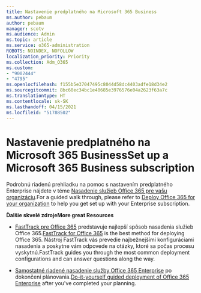 ```yaml
---
title: Nastavenie predplatného na Microsoft 365 Business
ms.author: pebaum
author: pebaum
manager: scotv
ms.audience: Admin
ms.topic: article
ms.service: o365-administration
ROBOTS: NOINDEX, NOFOLLOW
localization_priority: Priority
ms.collection: Adm_O365
ms.custom:
- "9002444"
- "4795"
ms.openlocfilehash: f155b5e37047495c8044d58dc4403adfe18d34e2
ms.sourcegitcommit: 8bc60ec34bc1e40685e3976576e04a2623f63a7c
ms.translationtype: HT
ms.contentlocale: sk-SK
ms.lasthandoff: 04/15/2021
ms.locfileid: "51788502"
---
```

# <a name="set-up-a-microsoft-365-business-subscription"></a><span data-ttu-id="bbe53-102">Nastavenie predplatného na Microsoft 365 Business</span><span class="sxs-lookup"><span data-stu-id="bbe53-102">Set up a Microsoft 365 Business subscription</span></span>

<span data-ttu-id="bbe53-103">Podrobnú riadenú prehliadku na pomoc s nastavením predplatného Enterprise nájdete v téme [Nasadenie služieb Office 365 pre vašu organizáciu](https://docs.microsoft.com/office365/enterprise/setup-overview-for-enterprises).</span><span class="sxs-lookup"><span data-stu-id="bbe53-103">For a guided walk through, please refer to [Deploy Office 365 for your organization](https://docs.microsoft.com/office365/enterprise/setup-overview-for-enterprises) to help you get set up with your Enterprise subscription.</span></span>

<span data-ttu-id="bbe53-104">**Ďalšie skvelé zdroje**</span><span class="sxs-lookup"><span data-stu-id="bbe53-104">**More great Resources**</span></span>

- <span data-ttu-id="bbe53-105">[FastTrack pre Office 365](https://docs.microsoft.com/fasttrack/O365-fasttrack-benefit-for-office-365) predstavuje najlepší spôsob nasadenia služieb Office 365.</span><span class="sxs-lookup"><span data-stu-id="bbe53-105">[FastTrack for Office 365](https://docs.microsoft.com/fasttrack/O365-fasttrack-benefit-for-office-365) is the best method for deploying Office 365.</span></span> <span data-ttu-id="bbe53-106">Nástroj FastTrack vás prevedie najbežnejšími konfiguráciami nasadenia a poskytne vám odpovede na otázky, ktoré sa počas procesu vyskytnú.</span><span class="sxs-lookup"><span data-stu-id="bbe53-106">FastTrack guides you through the most common deployment configurations and can answer questions along the way.</span></span> 

- <span data-ttu-id="bbe53-107">[Samostatné riadené nasadenie služby Office 365 Enterprise](https://docs.microsoft.com/office365/enterprise/setup-overview-for-enterprises#do-it-yourself-guided-deployment-of-office-365-enterprise) po dokončení plánovania.</span><span class="sxs-lookup"><span data-stu-id="bbe53-107">[Do-it-yourself guided deployment of Office 365 Enterprise](https://docs.microsoft.com/office365/enterprise/setup-overview-for-enterprises#do-it-yourself-guided-deployment-of-office-365-enterprise) after you've completed your planning.</span></span> 
